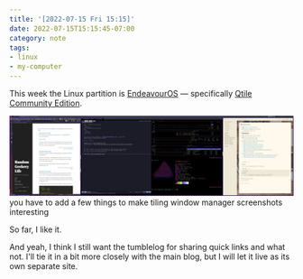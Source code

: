 ```yaml
---
title: '[2022-07-15 Fri 15:15]'
date: 2022-07-15T15:15:45-07:00
category: note
tags:
- linux
- my-computer
---
```


This week the Linux partition is [EndeavourOS](https://endeavouros.com) — specifically
[Qtile Community Edition](https://discovery.endeavouros.com/window-tiling-managers/qtile/2022/01/).

<!--more-->

![attachments/img/2022-07-15-desktop.png](../../../attachments/img/2022-07-15-desktop.png)
you have to add a few things to make tiling window manager screenshots interesting

So far, I like it.

And yeah, I think I still want the tumblelog for sharing quick links and what not. I'll tie it in a bit more closely with the main blog, but I will let it live as its own separate site.
